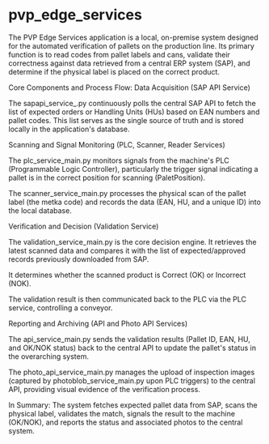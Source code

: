 # pvp_edge_services

The PVP Edge Services application is a local, on-premise system designed for the automated verification of pallets on the production line. Its primary function is to read codes from pallet labels and cans, validate their correctness against data retrieved from a central ERP system (SAP), and determine if the physical label is placed on the correct product.

Core Components and Process Flow:
Data Acquisition (SAP API Service)

The sapapi_service_.py continuously polls the central SAP API to fetch the list of expected orders or Handling Units (HUs) based on EAN numbers and pallet codes. This list serves as the single source of truth and is stored locally in the application's database.

Scanning and Signal Monitoring (PLC, Scanner, Reader Services)

The plc_service_main.py monitors signals from the machine's PLC (Programmable Logic Controller), particularly the trigger signal indicating a pallet is in the correct position for scanning (PaletPosition).

The scanner_service_main.py processes the physical scan of the pallet label (the metka code) and records the data (EAN, HU, and a unique ID) into the local database.

Verification and Decision (Validation Service)

The validation_service_main.py is the core decision engine. It retrieves the latest scanned data and compares it with the list of expected/approved records previously downloaded from SAP.

It determines whether the scanned product is Correct (OK) or Incorrect (NOK).

The validation result is then communicated back to the PLC via the PLC service, controlling a conveyor.

Reporting and Archiving (API and Photo API Services)

The api_service_main.py sends the validation results (Pallet ID, EAN, HU, and OK/NOK status) back to the central API to update the pallet's status in the overarching system.

The photo_api_service_main.py manages the upload of inspection images (captured by photoblob_service_main.py upon PLC triggers) to the central API, providing visual evidence of the verification process.

In Summary: The system fetches expected pallet data from SAP, scans the physical label, validates the match, signals the result to the machine (OK/NOK), and reports the status and associated photos to the central system.
